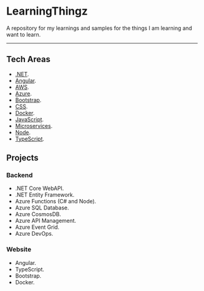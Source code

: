 # LearningThingz
A repository for my learnings and samples for the things I am learning and want to learn.

---

## Tech Areas
* [.NET](https://github.com/carlclark267/LearningZ/tree/master/.NET).
* [Angular](https://github.com/carlclark267/LearningZ/tree/master/Angular).
* [AWS](https://github.com/carlclark267/LearningZ/tree/master/AWS).
* [Azure](https://github.com/carlclark267/LearningZ/tree/master/Azure).
* [Bootstrap](https://github.com/carlclark267/LearningZ/tree/master/Bootstrap).
* [CSS](https://github.com/carlclark267/LearningZ/tree/master/CSS).
* [Docker](https://github.com/carlclark267/LearningZ/tree/master/Docker).
* [JavaScript](https://github.com/carlclark267/LearningZ/tree/master/JavaScript).
* [Microservices](https://github.com/carlclark267/LearningZ/tree/master/Microservices).
* [Node](https://github.com/carlclark267/LearningZ/tree/master/Node).
* [TypeScript](https://github.com/carlclark267/LearningZ/tree/master/TypeScript).

## Projects
### Backend
  * .NET Core WebAPI.
  * .NET Entity Framework.
  * Azure Functions (C# and Node).
  * Azure SQL Database.
  * Azure CosmosDB.
  * Azure API Management.
  * Azure Event Grid.
  * Azure DevOps.
### Website
  * Angular.
  * TypeScript.
  * Bootstrap.
  * Docker.
